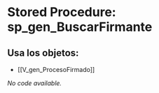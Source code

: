# Stored Procedure: sp_gen_BuscarFirmante

## Usa los objetos:
- [[V_gen_ProcesoFirmado]]

*No code available.*
